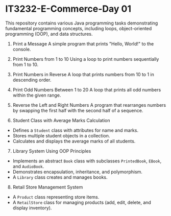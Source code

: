 # IT3232-E-Commerce-Day 01

This repository contains various Java programming tasks demonstrating fundamental programming concepts, including loops, object-oriented programming (OOP), and data structures.

1. Print a Message
A simple program that prints "Hello, World!" to the console.

2. Print Numbers from 1 to 10
Using a loop to print numbers sequentially from 1 to 10.

3. Print Numbers in Reverse
A loop that prints numbers from 10 to 1 in descending order.

4. Print Odd Numbers Between 1 to 20
A loop that prints all odd numbers within the given range.

5. Reverse the Left and Right Numbers
A program that rearranges numbers by swapping the first half with the second half of a sequence.

6. Student Class with Average Marks Calculation
- Defines a `Student` class with attributes for name and marks.
- Stores multiple student objects in a collection.
- Calculates and displays the average marks of all students.

7. Library System Using OOP Principles
- Implements an abstract `Book` class with subclasses `PrintedBook`, `EBook`, and `AudioBook`.
- Demonstrates encapsulation, inheritance, and polymorphism.
- A `Library` class creates and manages books.

8. Retail Store Management System
- A `Product` class representing store items.
- A `RetailStore` class for managing products (add, edit, delete, and display inventory).
